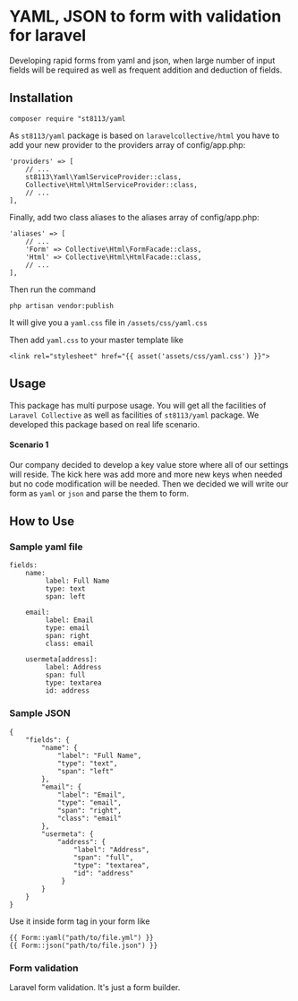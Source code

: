 # YAML, JSON to form with validation for laravel
Developing rapid forms from yaml and json, when large number of input fields will be required as well as frequent addition and deduction of fields.

## Installation
```
composer require "st8113/yaml
```

As `st8113/yaml` package is based on `laravelcollective/html` you have to add your new provider to the providers array of config/app.php:

```
'providers' => [
    // ...
    st8113\Yaml\YamlServiceProvider::class,
    Collective\Html\HtmlServiceProvider::class,
    // ...
],
```

Finally, add two class aliases to the aliases array of config/app.php:

```
'aliases' => [
    // ...
    'Form' => Collective\Html\FormFacade::class,
    'Html' => Collective\Html\HtmlFacade::class,
    // ...
],
```

Then run the command
```
php artisan vendor:publish
```
It will give you a `yaml.css` file in `/assets/css/yaml.css`

Then add `yaml.css` to your master template like 
```
<link rel="stylesheet" href="{{ asset('assets/css/yaml.css') }}">
```

## Usage
This package has multi purpose usage. You will get all the facilities of `Laravel Collective` 
as well as facilities of `st8113/yaml` package. We developed this package based on real life scenario.

#### Scenario 1
Our company decided to develop a key value store where all of our settings will reside. 
The kick here was add more and more new keys when needed but no code modification will be needed. 
Then we decided we will write our form as `yaml` or `json` and parse the them to form.

## How to Use

### Sample yaml file
```
fields:
    name:
         label: Full Name
         type: text
         span: left
           
    email:
         label: Email
         type: email
         span: right
         class: email
         
    usermeta[address]:
         label: Address
         span: full
         type: textarea
         id: address
```

### Sample JSON
```
{
    "fields": {
        "name": {
            "label": "Full Name",
            "type": "text",
            "span": "left"
        },
        "email": {
            "label": "Email",
            "type": "email",
            "span": "right",
            "class": "email"
        },
        "usermeta": {
            "address": {
                "label": "Address",
                "span": "full",
                "type": "textarea",
                "id": "address"
             }
        }
    }
}
```

Use it inside form tag in your form like 
```
{{ Form::yaml("path/to/file.yml") }}
{{ Form::json("path/to/file.json") }}
```

### Form validation
Laravel form validation. It's just a form builder.
